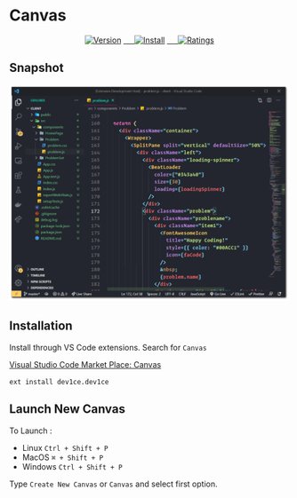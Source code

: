 # Canvas

<p align="center">
  <a href="https://marketplace.visualstudio.com/items?itemName=dev1ce.dev1ce">
    <img alt="Version" src="https://vsmarketplacebadge.apphb.com/version/dev1ce.dev1ce.svg?colorA=0288d1&colorB=0277bd&style=for-the-badge"></a>
  <a href="https://marketplace.visualstudio.com/items?itemName=dev1ce.dev1ce">&nbsp;&nbsp;&nbsp;&nbsp;
    <img alt="Install" src="https://vsmarketplacebadge.apphb.com/installs/dev1ce.dev1ce.svg?style=for-the-badge&colorA=ef5350&colorB=ff1744&label=Install"></a>
  <a href="https://marketplace.visualstudio.com/items?itemName=dev1ce.dev1ce">&nbsp;&nbsp;&nbsp;&nbsp;
    <img alt="Ratings" src="https://vsmarketplacebadge.apphb.com/rating-star/dev1ce.dev1ce.svg?style=for-the-badge&colorA=FBBD30&colorB=F2AA08"></a>
 </p>
 

## Snapshot

  ![Snapshot](https://github.com/Accel-Byte/Dark-One/blob/main/Images/React2.png?raw=true)
  <br />


## Installation

Install through VS Code extensions. Search for `Canvas`

[Visual Studio Code Market Place: Canvas](https://marketplace.visualstudio.com/items?itemName=dev1ce.dev1ce)

```
ext install dev1ce.dev1ce
```

## Launch New Canvas

To Launch :

  - Linux `Ctrl + Shift + P`
  - MacOS `⌘ + Shift + P`
  - Windows `Ctrl + Shift + P`

Type `Create New Canvas` or `Canvas` and select first option.
